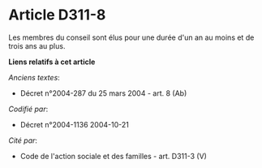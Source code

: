 # Article D311-8

Les membres du conseil sont élus pour une durée d'un an au moins et de trois ans au plus.

**Liens relatifs à cet article**

_Anciens textes_:

  - Décret n°2004-287 du 25 mars 2004 - art. 8 (Ab)

_Codifié par_:

  - Décret n°2004-1136 2004-10-21

_Cité par_:

  - Code de l'action sociale et des familles - art. D311-3 (V)
